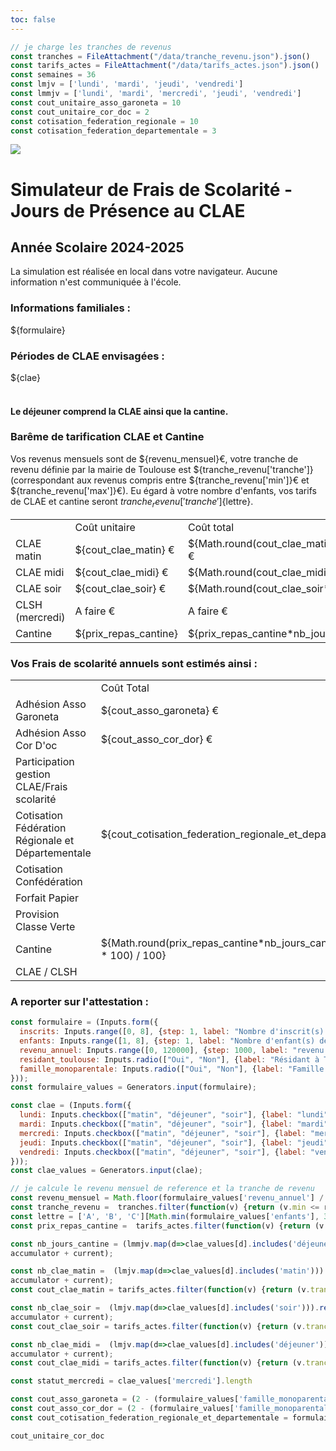 ```yaml
---
toc: false
---
```


```js
// je charge les tranches de revenus
const tranches = FileAttachment("/data/tranche_revenu.json").json()
const tarifs_actes = FileAttachment("/data/tarifs_actes.json").json()
const semaines = 36 
const lmjv = ['lundi', 'mardi', 'jeudi', 'vendredi']
const lmmjv = ['lundi', 'mardi', 'mercredi', 'jeudi', 'vendredi']
const cout_unitaire_asso_garoneta = 10
const cout_unitaire_cor_doc = 2
const cotisation_federation_regionale = 10
const cotisation_federation_departementale = 3

```




<div class="grid grid-cols-2">
  <div>
    <img src="/Garoneta_logo3C.png"> 
  </div>
  <div>
    <h1>Simulateur de Frais de Scolarité - Jours de Présence au CLAE</h1>
    <h2> Année Scolaire 2024-2025 </h2>
  </div>
</div>

<div class="caution", label="Attention">La simulation est réalisée en local dans votre navigateur. Aucune information n'est communiquée à l'école.</div>




<div class="grid grid-cols-2">
  <div class="card">
    <h3> Informations familiales : </h3>
    ${formulaire}
  </div>  
  <div class="card">
    <h3> Périodes de CLAE envisagées : </h3>
    ${clae}
    <br></br>
    <h4>Le déjeuner comprend la CLAE ainsi que la cantine.</h4>
  </div>

  <div class="card">
    <h3>Barême de tarification CLAE et Cantine</h3>

  Vos revenus mensuels sont de ${revenu_mensuel}€, votre tranche de revenu définie par la mairie de Toulouse est ${tranche_revenu['tranche']} (correspondant aux revenus compris entre  ${tranche_revenu['min']}€ et ${tranche_revenu['max']}€). Eu égard à votre nombre d'enfants, vos tarifs de CLAE et cantine seront ${tranche_revenu['tranche']}${lettre}.

<table>
  <tr>
    <td></td>
    <td>Coût unitaire</td>
    <td>Coût total</td>
  </tr>
  <tr>
    <td>CLAE matin</td>
    <td>${cout_clae_matin} €</td>
    <td>${Math.round(cout_clae_matin*nb_clae_matin*semaines*100)/100} €</td>
  </tr>
  <tr>
    <td>CLAE midi</td>
    <td>${cout_clae_midi} €</td>
    <td>${Math.round(cout_clae_midi*nb_clae_midi*semaines*100)/100} €</td>
  </tr>
  <tr>
    <td>CLAE soir</td>
    <td>${cout_clae_soir} €</td>
    <td>${Math.round(cout_clae_soir*nb_clae_soir*semaines*100)/100} €</td>
  </tr>
  <tr>
    <td>CLSH (mercredi)</td>
    <td>A faire €</td>
    <td>A faire €</td>
  </tr>

  <tr>
    <td>Cantine</td>
    <td>${prix_repas_cantine}</td>
    <td>${prix_repas_cantine*nb_jours_cantine*semaines} €</td>
  </tr>  
</table>



  </div>


<div class="card">
  <h3> Vos Frais de scolarité annuels sont estimés ainsi :  </h3>




<table>
  <tr>
    <td></td>
    <td>Coût Total</td>
  </tr>
  <tr>
    <td>Adhésion Asso Garoneta</td>
    <td>${cout_asso_garoneta} €</td>
  </tr>
  <tr>
    <td>Adhésion Asso Cor D'oc</td>
    <td>${cout_asso_cor_dor} €</td>
  </tr>
  <tr>
    <td>Participation  gestion CLAE/Frais scolarité</td>
    <td></td>
  </tr>
  <tr>
    <td>Cotisation Fédération Régionale et Départementale</td>
    <td>${cout_cotisation_federation_regionale_et_departementale} €</td>
  </tr>
  <tr>
    <td>Cotisation Confédération</td>
    <td></td>
    </tr>
  <tr>
    <td>Forfait Papier</td>
    <td></td> 
  </tr>
  <tr>
    <td>Provision Classe Verte</td>
    <td></td>
  </tr>
  <tr>
    <td>Cantine</td>
    <td>${Math.round(prix_repas_cantine*nb_jours_cantine*semaines * 100) / 100}</td>
  </tr>
  <tr>
    <td>CLAE / CLSH</td>  
    <td></td>
  </tr>

</table>
</div>
<div class="card">
<h3>A reporter sur l'attestation :</h3>
</div class="card">

<div class="card">
 
</div>

</div>


```js
const formulaire = (Inputs.form({
  inscrits: Inputs.range([0, 8], {step: 1, label: "Nombre d'inscrit(s) en calandrette"}),
  enfants: Inputs.range([1, 8], {step: 1, label: "Nombre d'enfant(s) de la famille"}),
  revenu_annuel: Inputs.range([0, 120000], {step: 1000, label: "revenu fiscal de référence annuel des parents ou représentant légaux"}),
  residant_toulouse: Inputs.radio(["Oui", "Non"], {label: "Résidant à Toulouse", value: null, format: (x) => x ?? "Abstain"}),
  famille_monoparentale: Inputs.radio(["Oui", "Non"], {label: "Famille monoparentale", value: null, format: (x) => x ?? "Abstain"}, 'toto')
}));
const formulaire_values = Generators.input(formulaire);
```

```js
const clae = (Inputs.form({
  lundi: Inputs.checkbox(["matin", "déjeuner", "soir"], {label: "lundi"}),
  mardi: Inputs.checkbox(["matin", "déjeuner", "soir"], {label: "mardi"}),
  mercredi: Inputs.checkbox(["matin", "déjeuner", "soir"], {label: "mercredi"}),
  jeudi: Inputs.checkbox(["matin", "déjeuner", "soir"], {label: "jeudi"}),
  vendredi: Inputs.checkbox(["matin", "déjeuner", "soir"], {label: "vendredi"})
}));
const clae_values = Generators.input(clae);
```

```js
// je calcule le revenu mensuel de reference et la tranche de revenu
const revenu_mensuel = Math.floor(formulaire_values['revenu_annuel'] / 12)   
const tranche_revenu =  tranches.filter(function(v) {return (v.min <= revenu_mensuel) & (v.max> revenu_mensuel);})[0]
const lettre = ['A', 'B', 'C'][Math.min(formulaire_values['enfants'], 3)-1] 
const prix_repas_cantine =  tarifs_actes.filter(function(v) {return (v.tranche ==tranche_revenu['tranche']) & (v.lettre == lettre);})[0]['Repas cantine']

```



```js
const nb_jours_cantine = (lmmjv.map(d=>clae_values[d].includes('déjeuner'))).reduce((accumulator, current) => 
accumulator + current);

const nb_clae_matin =  (lmjv.map(d=>clae_values[d].includes('matin'))).reduce((accumulator, current) => 
accumulator + current);
const cout_clae_matin = tarifs_actes.filter(function(v) {return (v.tranche ==tranche_revenu['tranche']) & (v.lettre == lettre);})[0]['CLAÉ matin']

const nb_clae_soir =  (lmjv.map(d=>clae_values[d].includes('soir'))).reduce((accumulator, current) => 
accumulator + current);
const cout_clae_soir = tarifs_actes.filter(function(v) {return (v.tranche ==tranche_revenu['tranche']) & (v.lettre == lettre);})[0]['CLAÉ soir']

const nb_clae_midi =  (lmjv.map(d=>clae_values[d].includes('déjeuner'))).reduce((accumulator, current) => 
accumulator + current);
const cout_clae_midi = tarifs_actes.filter(function(v) {return (v.tranche ==tranche_revenu['tranche']) & (v.lettre == lettre);})[0]['CLAÉ midi']

const statut_mercredi = clae_values['mercredi'].length

const cout_asso_garoneta = (2 - (formulaire_values['famille_monoparentale']=="Oui")) * cout_unitaire_asso_garoneta
const cout_asso_cor_dor = (2 - (formulaire_values['famille_monoparentale']=="Oui")) * cout_unitaire_cor_doc
const cout_cotisation_federation_regionale_et_departementale = formulaire_values['inscrits']*(cotisation_federation_departementale + cotisation_federation_regionale)
```

```js
cout_unitaire_cor_doc
```